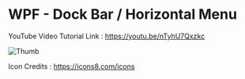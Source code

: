 # WPF - Dock Bar / Horizontal Menu

YouTube Video Tutorial Link : https://youtu.be/nTyhU7Qxzkc

![Thumb](https://user-images.githubusercontent.com/55704859/178767871-5544f0aa-eb94-4257-bdb8-3654f62879d7.png)

Icon Credits : https://icons8.com/icons
